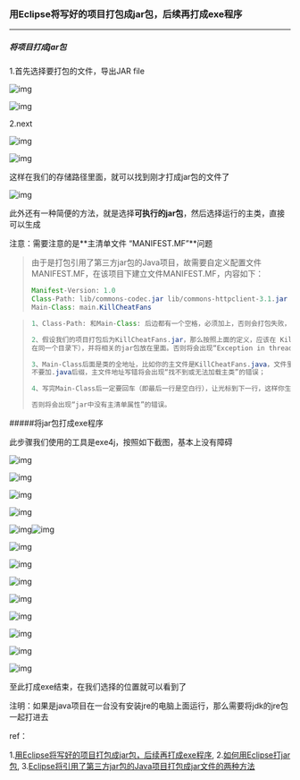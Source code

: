 ###  用Eclipse将写好的项目打包成jar包，后续再打成exe程序

***

##### 将项目打成jar包

1.首先选择要打包的文件，导出JAR file

![img](http://img.blog.csdn.net/20170622095805417?watermark/2/text/aHR0cDovL2Jsb2cuY3Nkbi5uZXQvcXFfMzc5MzI4NjM=/font/5a6L5L2T/fontsize/400/fill/I0JBQkFCMA==/dissolve/70/gravity/Center)

![img](http://img.blog.csdn.net/20170622095833407?watermark/2/text/aHR0cDovL2Jsb2cuY3Nkbi5uZXQvcXFfMzc5MzI4NjM=/font/5a6L5L2T/fontsize/400/fill/I0JBQkFCMA==/dissolve/70/gravity/SouthEast)

2.next

![img](http://img.blog.csdn.net/20170622095903646?watermark/2/text/aHR0cDovL2Jsb2cuY3Nkbi5uZXQvcXFfMzc5MzI4NjM=/font/5a6L5L2T/fontsize/400/fill/I0JBQkFCMA==/dissolve/70/gravity/SouthEast)

![img](http://img.blog.csdn.net/20170622095925955?watermark/2/text/aHR0cDovL2Jsb2cuY3Nkbi5uZXQvcXFfMzc5MzI4NjM=/font/5a6L5L2T/fontsize/400/fill/I0JBQkFCMA==/dissolve/70/gravity/SouthEast)

这样在我们的存储路径里面，就可以找到刚才打成jar包的文件了

![img](http://img.blog.csdn.net/20170622100015366?watermark/2/text/aHR0cDovL2Jsb2cuY3Nkbi5uZXQvcXFfMzc5MzI4NjM=/font/5a6L5L2T/fontsize/400/fill/I0JBQkFCMA==/dissolve/70/gravity/SouthEast)

此外还有一种简便的方法，就是选择**可执行的jar包**，然后选择运行的主类，直接可以生成

注意：需要注意的是**主清单文件 “MANIFEST.MF”**问题

>由于是打包引用了第三方jar包的Java项目，故需要自定义配置文件MANIFEST.MF，在该项目下建立文件MANIFEST.MF，内容如下：
>
>```java
>Manifest-Version: 1.0
>Class-Path: lib/commons-codec.jar lib/commons-httpclient-3.1.jar lib/commons-logging-1.1.jar lib/log4j-1.2.16.jar lib/jackson-all-1.8.5.jar
>Main-Class: main.KillCheatFans
>```

> ```java
> 1、Class-Path: 和Main-Class: 后边都有一个空格，必须加上，否则会打包失败，错误提示为：Invalid header field；
>
> 2、假设我们的项目打包后为KillCheatFans.jar，那么按照上面的定义，应该在 KillCheatFans.jar的同层目录下建立一个lib文件夹（即lib文件和打包的jar文件
> 在同一个目录下），并将相关的jar包放在里面。否则将会出现“Exception in thread "main" java.lang.NoClassDefFoundError”的错误；
>
> 3、Main-Class后面是类的全地址，比如你的主文件是KillCheatFans.java，文件里打包为package com.main; 那么这里就写com.main.KillCheatFans，
> 不要加.java后缀，主文件地址写错将会出现“找不到或无法加载主类”的错误；
>
> 4、写完Main-Class后一定要回车（即最后一行是空白行），让光标到下一行，这样你生成的jar包才能找到你的主class去运行，
>
> 否则将会出现“jar中没有主清单属性”的错误。
> ```



#####将jar包打成exe程序

此步骤我们使用的工具是exe4j，按照如下截图，基本上没有障碍

![img](http://img.blog.csdn.net/20170622101502922?watermark/2/text/aHR0cDovL2Jsb2cuY3Nkbi5uZXQvcXFfMzc5MzI4NjM=/font/5a6L5L2T/fontsize/400/fill/I0JBQkFCMA==/dissolve/70/gravity/SouthEast)

![img](http://img.blog.csdn.net/20170622101433915?watermark/2/text/aHR0cDovL2Jsb2cuY3Nkbi5uZXQvcXFfMzc5MzI4NjM=/font/5a6L5L2T/fontsize/400/fill/I0JBQkFCMA==/dissolve/70/gravity/SouthEast)

![img](http://img.blog.csdn.net/20170622101529566?watermark/2/text/aHR0cDovL2Jsb2cuY3Nkbi5uZXQvcXFfMzc5MzI4NjM=/font/5a6L5L2T/fontsize/400/fill/I0JBQkFCMA==/dissolve/70/gravity/SouthEast)

![img](http://img.blog.csdn.net/20170622101549376?watermark/2/text/aHR0cDovL2Jsb2cuY3Nkbi5uZXQvcXFfMzc5MzI4NjM=/font/5a6L5L2T/fontsize/400/fill/I0JBQkFCMA==/dissolve/70/gravity/SouthEast)

![img](http://img.blog.csdn.net/20170622101632017?watermark/2/text/aHR0cDovL2Jsb2cuY3Nkbi5uZXQvcXFfMzc5MzI4NjM=/font/5a6L5L2T/fontsize/400/fill/I0JBQkFCMA==/dissolve/70/gravity/SouthEast)![img](http://img.blog.csdn.net/20170622101654151?watermark/2/text/aHR0cDovL2Jsb2cuY3Nkbi5uZXQvcXFfMzc5MzI4NjM=/font/5a6L5L2T/fontsize/400/fill/I0JBQkFCMA==/dissolve/70/gravity/SouthEast)

![img](http://img.blog.csdn.net/20170622101714314?watermark/2/text/aHR0cDovL2Jsb2cuY3Nkbi5uZXQvcXFfMzc5MzI4NjM=/font/5a6L5L2T/fontsize/400/fill/I0JBQkFCMA==/dissolve/70/gravity/SouthEast)

![img](http://img.blog.csdn.net/20170622101731786?watermark/2/text/aHR0cDovL2Jsb2cuY3Nkbi5uZXQvcXFfMzc5MzI4NjM=/font/5a6L5L2T/fontsize/400/fill/I0JBQkFCMA==/dissolve/70/gravity/SouthEast)

![img](http://img.blog.csdn.net/20170622101752964?watermark/2/text/aHR0cDovL2Jsb2cuY3Nkbi5uZXQvcXFfMzc5MzI4NjM=/font/5a6L5L2T/fontsize/400/fill/I0JBQkFCMA==/dissolve/70/gravity/SouthEast)

![img](http://img.blog.csdn.net/20170622101818476?watermark/2/text/aHR0cDovL2Jsb2cuY3Nkbi5uZXQvcXFfMzc5MzI4NjM=/font/5a6L5L2T/fontsize/400/fill/I0JBQkFCMA==/dissolve/70/gravity/SouthEast)

![img](http://img.blog.csdn.net/20170622101839572?watermark/2/text/aHR0cDovL2Jsb2cuY3Nkbi5uZXQvcXFfMzc5MzI4NjM=/font/5a6L5L2T/fontsize/400/fill/I0JBQkFCMA==/dissolve/70/gravity/SouthEast)

![img](http://img.blog.csdn.net/20170622101902096?watermark/2/text/aHR0cDovL2Jsb2cuY3Nkbi5uZXQvcXFfMzc5MzI4NjM=/font/5a6L5L2T/fontsize/400/fill/I0JBQkFCMA==/dissolve/70/gravity/SouthEast)

![img](http://img.blog.csdn.net/20170622101925533?watermark/2/text/aHR0cDovL2Jsb2cuY3Nkbi5uZXQvcXFfMzc5MzI4NjM=/font/5a6L5L2T/fontsize/400/fill/I0JBQkFCMA==/dissolve/70/gravity/SouthEast)

![img](http://img.blog.csdn.net/20170622101939136?watermark/2/text/aHR0cDovL2Jsb2cuY3Nkbi5uZXQvcXFfMzc5MzI4NjM=/font/5a6L5L2T/fontsize/400/fill/I0JBQkFCMA==/dissolve/70/gravity/SouthEast)

至此打成exe结束，在我们选择的位置就可以看到了

注明：如果是java项目在一台没有安装jre的电脑上面运行，那么需要将jdk的jre包一起打进去



ref：

1.[用Eclipse将写好的项目打包成jar包，后续再打成exe程序](http://blog.csdn.net/qq_37932863/article/details/73558497),   2.[如何用Eclipse打jar包](http://www.cnblogs.com/chenxqNo01/p/6372555.html),   3.[Eclipse将引用了第三方jar包的Java项目打包成jar文件的两种方法](http://www.cnblogs.com/lanxuezaipiao/p/3291641.html)